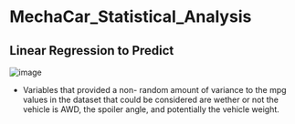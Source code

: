 # MechaCar_Statistical_Analysis
## Linear Regression to Predict 
![image](https://user-images.githubusercontent.com/80020179/123564257-93711180-d76d-11eb-9b45-a21aa6c940de.png)
* Variables that provided a non- random amount of variance to the mpg values in the dataset that could be considered are wether or not the vehicle is AWD, the spoiler angle, and potentially the vehicle weight.
